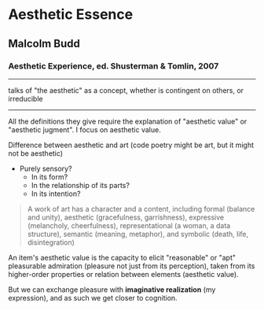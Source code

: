 # Aesthetic Essence

## Malcolm Budd

### Aesthetic Experience, ed. Shusterman & Tomlin, 2007

---

talks of "the aesthetic" as a concept, whether is contingent on others, or irreducible

---

All the definitions they give require the explanation of "aesthetic value" or "aesthetic jugment". I focus on aesthetic value.

Difference between aesthetic and art (code poetry might be art, but it might not be aesthetic)

- Purely sensory?
  - In its form?
  - In the relationship of its parts?
  - In its intention?

> A work of art has a character and a content, including formal (balance and unity), aesthetic (gracefulness, garrishness), expressive (melancholy, cheerfulness), representational (a woman, a data structure), semantic (meaning, metaphor), and symbolic (death, life, disintegration)

An item's aesthetic value is the capacity to elicit "reasonable" or "apt" pleasurable admiration (pleasure not just from its perception), taken from its higher-order properties or relation between elements (aesthetic value).

But we can exchange pleasure with **imaginative realization** (my expression), and as such we get closer to cognition.